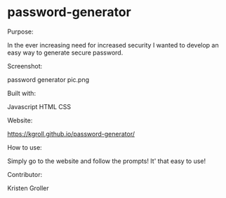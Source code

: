 # password-generator

Purpose:

In the ever increasing need for increased security I wanted to develop an easy way to generate secure password.

Screenshot:

password generator pic.png

Built with:

Javascript
HTML
CSS

Website:

https://kgroll.github.io/password-generator/

How to use:

Simply go to the website and follow the prompts!
It' that easy to use!

Contributor:

Kristen Groller
